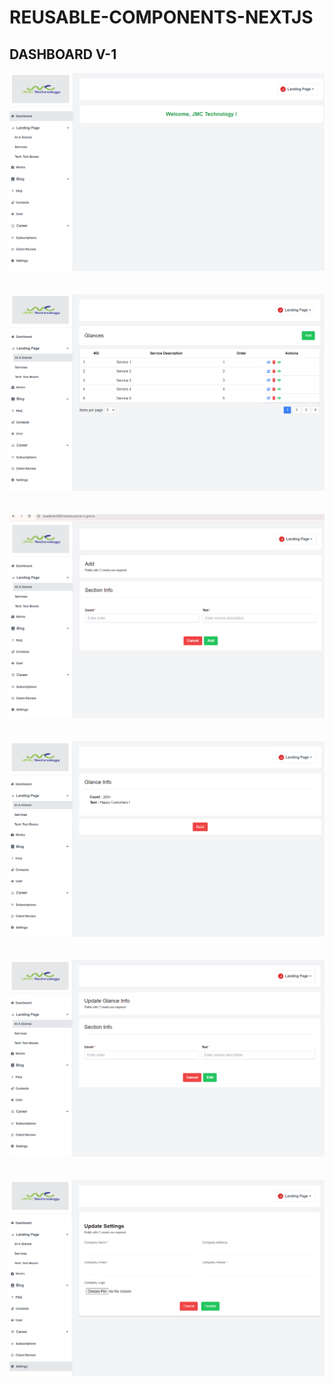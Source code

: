 # REUSABLE-COMPONENTS-NEXTJS
## DASHBOARD V-1
<div>
    <img
    src="./src/assets/Screenshot 2024-09-25 150114.png"
    alt="DASHBOARD V-1"
    />
</div>
<br/>
<br/>
<div>
    <img
    src="./src/assets/Screenshot 2024-09-25 145519.png"
    alt="DASHBOARD V-1"
    />
</div>
<br/>
<br/>
<div>
    <img
    src="./src/assets/Screenshot 2024-09-25 145717.png"
    alt="DASHBOARD V-1"
    />
</div>
<br/>
<br/>
<div>
    <img
    src="./src/assets/Screenshot 2024-09-25 145733.png"
    alt="DASHBOARD V-1"
    />
</div>
<br/>
<br/>
<div>
    <img
    src="./src/assets/Screenshot 2024-09-25 145749.png"
    alt="DASHBOARD V-1"
    />
</div>
<br/>
<br/>
<div>
    <img
    src="./src/assets/Screenshot 2024-09-25 150100.png"
    alt="DASHBOARD V-1"
    />
</div>
